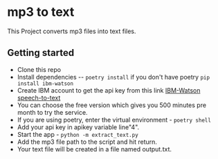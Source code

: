 # mp3 to text

This Project converts mp3 files into text files.

## Getting started

* Clone this repo
* Install dependencies -- `poetry install`
    if you don't have poetry `pip install ibm-watson`
* Create IBM account to get the api key from this link [IBM-Watson speech-to-text](https://cloud.ibm.com/catalog/services/speech-to-text)
* You can choose the free version which gives you 500 minutes pre month to try the service.
* If you are using poetry, enter the virtual environment - `poetry shell`
* Add your api key in apikey variable line"4".
* Start the app - `python -m extract_text.py`
* Add the mp3 file path to the script and hit return.
* Your text file will be created in a file named output.txt.
